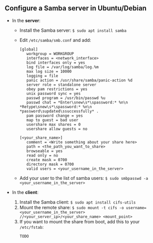 Configure a Samba server in Ubuntu/Debian
-----------------------------------------

* In the <strong>server</strong>:
  * Install the Samba server: `$ sudo apt install samba`
  * Edit `/etc/samba/smb.conf` and add:
    
    ```
    [global]
       workgroup = WORKGROUP
       interfaces = <network_interface>
       bind interfaces only = yes
       log file = /var/log/samba/log.%m
       max log size = 10000
       logging = file
       panic action = /usr/share/samba/panic-action %d
       server role = standalone server
       obey pam restrictions = yes
       unix password sync = yes
       passwd program = /usr/bin/passwd %u
       passwd chat = *Enter\snew\s*\spassword:* %n\n *Retype\snew\s*\spassword:* %n\n *password\supdated\ssuccessfully* .
       pam password change = yes
       map to guest = bad user
       usershare max shares = 0
       usershare allow guests = no

    [<your_share_name>]
       comment = <Write something about your share here>
       path = <the_path_you_want_to_share>
       browseable = yes
       read only = no
       create mask = 0700
       directory mask = 0700
       valid users = <your_username_in_the_server>
    ```
  * Add your user to the list of samba users: `$ sudo smbpasswd -a <your_username_in_the_server>`

* In the <strong>client</strong>:
  1. Install the Samba client: `$ sudo apt install cifs-utils`
  2. Mount the remote share: `$ sudo mount -t cifs -o username=<your_username_in_the_server> //<your_server_ip>/<your_share_name> <mount_point>`
  3. If you want to mount the share from boot, add this to your `/etc/fstab`:
     ```
     TODO
     ```
